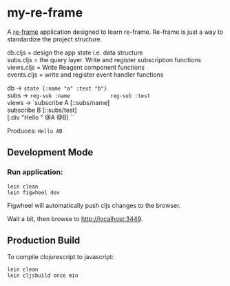 # my-re-frame

A [re-frame](https://github.com/Day8/re-frame) application designed to learn re-frame.
Re-frame is just a way to standardize the project structure.             

db.cljs = design the app state i.e. data structure         
subs.cljs = the query layer. Write and register subscription functions              
views.cljs = Write Reagent component functions             
events.cljs = write and register event handler functions               

db -> ``state {:name "a" :test "b"}         ``           
subs -> ``reg-sub :name            
        reg-sub :test ``            
views -> `subscribe A [::subs/name]            
         subscribe B [::subs/test]              
         [:div "Hello " @A @B]        ``            
                          
Produces: ```
          Hello AB   
          ```         

## Development Mode

### Run application:

```
lein clean
lein figwheel dev
```

Figwheel will automatically push cljs changes to the browser.

Wait a bit, then browse to [http://localhost:3449](http://localhost:3449).

## Production Build


To compile clojurescript to javascript:

```
lein clean
lein cljsbuild once min
```
